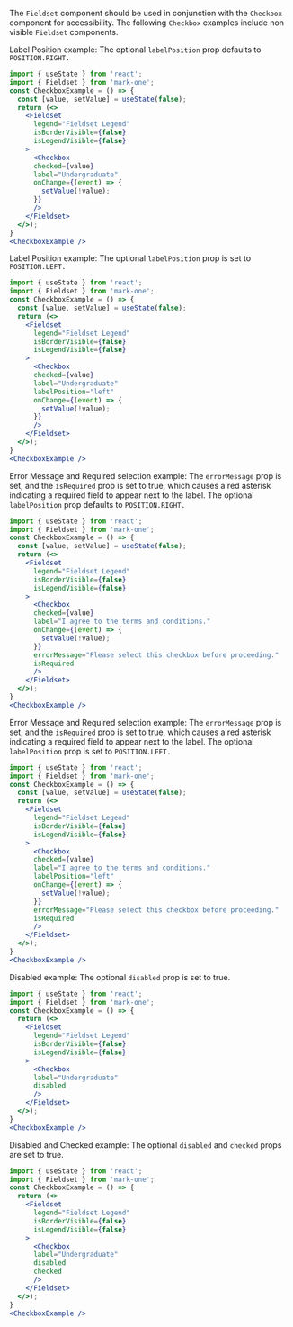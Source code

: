 The `Fieldset` component should be used in conjunction with the `Checkbox` component for accessibility. The following `Checkbox` examples include non visible `Fieldset` components.

Label Position example: The optional `labelPosition` prop defaults to `POSITION.RIGHT.`
```jsx
import { useState } from 'react';
import { Fieldset } from 'mark-one';
const CheckboxExample = () => {
  const [value, setValue] = useState(false);
  return (<>
    <Fieldset
      legend="Fieldset Legend"
      isBorderVisible={false}
      isLegendVisible={false}
    >
      <Checkbox
      checked={value}
      label="Undergraduate"
      onChange={(event) => {
        setValue(!value);
      }}
      />
    </Fieldset>
  </>);
}
<CheckboxExample />
```

Label Position example: The optional `labelPosition` prop is set to `POSITION.LEFT.`
```jsx
import { useState } from 'react';
import { Fieldset } from 'mark-one';
const CheckboxExample = () => {
  const [value, setValue] = useState(false);
  return (<>
    <Fieldset
      legend="Fieldset Legend"
      isBorderVisible={false}
      isLegendVisible={false}
    >
      <Checkbox
      checked={value}
      label="Undergraduate"
      labelPosition="left"
      onChange={(event) => {
        setValue(!value);
      }}
      />
    </Fieldset>
  </>);
}
<CheckboxExample />
```

Error Message and Required selection example: The `errorMessage` prop is set, and the `isRequired` prop is set to true, which causes a red asterisk indicating a required field to appear next to the label. The optional `labelPosition` prop defaults to `POSITION.RIGHT.`
```jsx
import { useState } from 'react';
import { Fieldset } from 'mark-one';
const CheckboxExample = () => {
  const [value, setValue] = useState(false);
  return (<>
    <Fieldset
      legend="Fieldset Legend"
      isBorderVisible={false}
      isLegendVisible={false}
    >
      <Checkbox
      checked={value}
      label="I agree to the terms and conditions."
      onChange={(event) => {
        setValue(!value);
      }}
      errorMessage="Please select this checkbox before proceeding."
      isRequired
      />
    </Fieldset>
  </>);
}
<CheckboxExample />
```

Error Message and Required selection example: The `errorMessage` prop is set, and the `isRequired` prop is set to true, which causes a red asterisk indicating a required field to appear next to the label. The optional `labelPosition` prop is set to `POSITION.LEFT.`
```jsx
import { useState } from 'react';
import { Fieldset } from 'mark-one';
const CheckboxExample = () => {
  const [value, setValue] = useState(false);
  return (<>
    <Fieldset
      legend="Fieldset Legend"
      isBorderVisible={false}
      isLegendVisible={false}
    >
      <Checkbox
      checked={value}
      label="I agree to the terms and conditions."
      labelPosition="left"
      onChange={(event) => {
        setValue(!value);
      }}
      errorMessage="Please select this checkbox before proceeding."
      isRequired
      />
    </Fieldset>
  </>);
}
<CheckboxExample />
```

Disabled example: The optional `disabled` prop is set to true.
```jsx
import { useState } from 'react';
import { Fieldset } from 'mark-one';
const CheckboxExample = () => {
  return (<>
    <Fieldset
      legend="Fieldset Legend"
      isBorderVisible={false}
      isLegendVisible={false}
    >
      <Checkbox
      label="Undergraduate"
      disabled
      />
    </Fieldset>
  </>);
}
<CheckboxExample />
```

Disabled and Checked example: The optional `disabled` and `checked` props are set to true.
```jsx
import { useState } from 'react';
import { Fieldset } from 'mark-one';
const CheckboxExample = () => {
  return (<>
    <Fieldset
      legend="Fieldset Legend"
      isBorderVisible={false}
      isLegendVisible={false}
    >
      <Checkbox
      label="Undergraduate"
      disabled
      checked
      />
    </Fieldset>
  </>);
}
<CheckboxExample />
```
